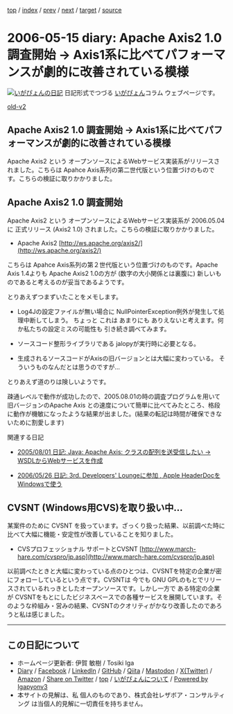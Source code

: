 [top](../index.html) 
 / [index](index.html) 
 / [prev](ig060509.html) 
 / [next](ig060516.html) 
 / [target](https://www.igapyon.jp/igapyon/diary/2006/ig060515.html) 
 / [source](https://github.com/igapyon/diary/blob/master/2006/ig060515.src.md) 

2006-05-15 diary: Apache Axis2 1.0 調査開始 → Axis1系に比べてパフォーマンスが劇的に改善されている模様
=====================================================================================================
[![いがぴょんの日記](https://www.igapyon.jp/igapyon/diary/images/iga202308_64.jpg "いがぴょん")](https://www.igapyon.jp/igapyon/diary/memo/memoigapyon.html) 日記形式でつづる [いがぴょん](https://www.igapyon.jp/igapyon/diary/memo/memoigapyon.html)コラム ウェブページです。

[old-v2](ig060515-orig.html)

## Apache Axis2 1.0 調査開始 → Axis1系に比べてパフォーマンスが劇的に改善されている模様

Apache Axis2 という オープンソースによるWebサービス実装系がリリースされました。こちらは Apahce Axis系列の第二世代版という位置づけのものです。こちらの検証に取りかかりました。


## Apache Axis2 1.0 調査開始

Apache Axis2 という オープンソースによるWebサービス実装系が 2006.05.04に 正式リリース (Axis2 1.0) されました。こちらの検証に取りかかりました。

* Apache Axis2
  [http://ws.apache.org/axis2/](http://ws.apache.org/axis2/)

こちらは Apahce Axis系列の第２世代版という位置づけのものです。Apache Axis 1.4よりも Apache Axis2 1.0の方が
(数字の大小関係とは裏腹に) 新しいものであると考えるのが妥当であるようです。

とりあえずつまずいたことをメモします。

* Log4Jの設定ファイルが無い場合に NullPointerException例外が発生して処理中断してしまう。
  ちょっと これは あまりにも ありえないと考えます。何か私たちの設定ミスの可能性も 引き続き調べてみます。
  
* ソースコード整形ライブラリである jalopyが実行時に必要となる。
  
* 生成されるソースコードがAxisの旧バージョンとは大幅に変わっている。
  そういうものなんだとは思うのですが…

とりあえず道のりは険しいようです。

疎通レベルで動作が成功したので、2005.08.01の時の調査プログラムを用いて 旧バージョンのApache Axis との速度について簡単に比べてみたところ、格段に動作が機敏になったような結果が出ました。(結果の転記は時間が確保できないために割愛します)

関連する日記

* [2005/08/01 日記: Java: Apache Axis: クラスの配列を送受信したい → WSDLからWebサービスを作成](../2005/ig050801.html)
  
* [2006/05/26 日記: 3rd. Developers' Loungeに参加 , Apple HeaderDocを Windowsで使う](ig060526.html)

## CVSNT (Windows用CVS)を取り扱い中…

某案件のために CVSNT を扱っています。ざっくり扱った結果、以前調べた時に比べて大幅に機能・安定性が改善していることを知りました。

* CVSプロフェッショナル サポートとCVSNT
  [http://www.march-hare.com/cvspro/jp.asp](http://www.march-hare.com/cvspro/jp.asp)

以前調べたときと大幅に変わっている点のひとつは、CVSNTを特定の企業が密にフォローしているという点です。CVSNTは 今でも GNU GPLのもとでリリースされているれっきとしたオープンソースです。しかし一方で ある特定の企業が CVSNTをもとにしたビジネスベースでの各種サービスを展開しています。そのような枠組み・営みの結果、CVSNTのクオリティがかなり改善したのであろうと私は感じました。


----------------------------------------------------------------------------------------------------

## この日記について

* ホームページ更新者: 伊賀 敏樹 / Tosiki Iga
* [Diary](https://www.igapyon.jp/igapyon/diary/) / [Facebook](https://www.facebook.com/igapyon) / [LinkedIn](https://www.linkedin.com/in/toshikiiga) / [GitHub](https://github.com/igapyon) / [Qiita](https://qiita.com/igapyon) / [Mastodon](https://social.vivaldi.net/@igapyon) / [X(Twitter)](https://twitter.com/ToshikiIga) / [Amazon](https://www.amazon.co.jp/%E4%BC%8A%E8%B3%80-%E6%95%8F%E6%A8%B9/e/B004LTQWCQ) / 
[Share on Twitter](https://twitter.com/intent/tweet?hashtags=igapyon%2Cdiary%2C%E3%81%84%E3%81%8C%E3%81%B4%E3%82%87%E3%82%93&text=Apache+Axis2+1.0+%E8%AA%BF%E6%9F%BB%E9%96%8B%E5%A7%8B+%E2%86%92+Axis1%E7%B3%BB%E3%81%AB%E6%AF%94%E3%81%B9%E3%81%A6%E3%83%91%E3%83%95%E3%82%A9%E3%83%BC%E3%83%9E%E3%83%B3%E3%82%B9%E3%81%8C%E5%8A%87%E7%9A%84%E3%81%AB%E6%94%B9%E5%96%84%E3%81%95%E3%82%8C%E3%81%A6%E3%81%84%E3%82%8B%E6%A8%A1%E6%A7%98&url=https%3A%2F%2Fwww.igapyon.jp%2Figapyon%2Fdiary%2F2006%2Fig060515.html) / [top](../index.html) / [いがぴょんについて](https://www.igapyon.jp/igapyon/diary/memo/memoigapyon.html) / [Powered by Igapyonv3](https://github.com/igapyon/igapyonv3)
* 本サイトの見解は、私 個人のものであり、株式会社レザボア・コンサルティング は当個人的見解に一切責任を持ちません。 
